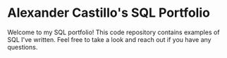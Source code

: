 # Alexander Castillo's SQL Portfolio
Welcome to my SQL portfolio! This code repository contains examples of SQL I've written. Feel free to take a look and reach out if you have any questions.
